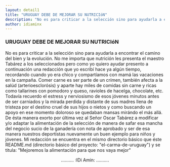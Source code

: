 ```yaml
---
layout: detail1
title: "URUGUAY DEBE DE MEJORAR SU NUTRICIóN"
description: "No es para criticar a la selección sino para ayudarla a encontrar el camino del bien y la evolución. No me importa que nutrición les presenta el maestro Tabárez a los seleccionados pero como yo quiero ayudar presento a continuación una redacción que yo escribí hace ya algún tiempo, recordando cuando yo era chico y compartíamos con mamá las vacaciones en la campaña. Comer carne es ser parte de un crímen, también afecta a la salúd (arterioesclorósis) y aparte hay miles de comidas sin carne y ricas como tallarines con pomodoro y queso, ravioles de hacelga, chocolate, etc. Todavía recuerdo el estress y nerviosismo de esos jóvenes minutos antes de ser carniados y la mirada perdida y distante de sus madres llena de tristeza por el destino cruel de sus hijos o nietos y como buscando un apoyo en ese momento doloroso se quedaban mansas mirándo el más allá. De ésta manera exorto por última vez al Señor Oscar Tabárez a modificar y/o adaptar la alimentación de la selección de manera de safar esa mancha del negocio sucio de la ganadería con nota de aprobado y ser de esa manera nuestros deportistas nuevamente un buen ejemplo para niños y jóvenes. Mi redacción se encuentra en el mismo directorio básico que éste README.md (directorio básico del proyecto: el-carma-de-uruguay y se titula: Mejoremos la alimentación para que nos vaya mejor"
author: idiaminx
---
```


### URUGUAY DEBE DE MEJORAR SU NUTRICIóN

No es para criticar a la selección sino para ayudarla a encontrar el camino del bien y la evolución. No me importa que nutrición les presenta el maestro Tabárez a los seleccionados pero como yo quiero ayudar presento a continuación una redacción que yo escribí hace ya algún tiempo, recordando cuando yo era chico y compartíamos con mamá las vacaciones en la campaña. Comer carne es ser parte de un crímen, también afecta a la salúd (arterioesclorósis) y aparte hay miles de comidas sin carne y ricas como tallarines con pomodoro y queso, ravioles de hacelga, chocolate, etc. Todavía recuerdo el estress y nerviosismo de esos jóvenes minutos antes de ser carniados y la mirada perdida y distante de sus madres llena de tristeza por el destino cruel de sus hijos o nietos y como buscando un apoyo en ese momento doloroso se quedaban mansas mirándo el más allá. De ésta manera exorto por última vez al Señor Oscar Tabárez a modificar y/o adaptar la alimentación de la selección de manera de safar esa mancha del negocio sucio de la ganadería con nota de aprobado y ser de esa manera nuestros deportistas nuevamente un buen ejemplo para niños y jóvenes. Mi redacción se encuentra en el mismo directorio básico que éste README.md (directorio básico del proyecto: "el-carma-de-uruguay") y se titula: "Mejoremos la alimentación para que nos vaya mejor"

<center>.......... :IDi Amin: ..........</center>
